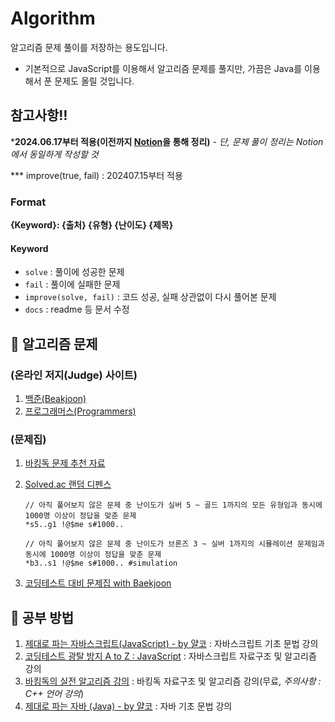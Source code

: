 # Algorithm
알고리즘 문제 풀이를 저장하는 용도입니다.
- 기본적으로 JavaScript를 이용해서 알고리즘 문제를 풀지만, 가끔은 Java를 이용해서 푼 문제도 올릴 것입니다.


## 참고사항‼️
***2024.06.17부터 적용(이전까지 [Notion](https://jgw805.notion.site/Algorithm-Data-Structure-Study-Diary-1d47918634c24d0abcac54311ed66164)을 통해 정리)** _- 단, 문제 풀이 정리는 Notion에서 동일하게 작성할 것_

*** improve(true, fail) : 202407.15부터 적용

### Format
**{Keyword}: {출처} {유형} {난이도} {제목}**

#### Keyword
- `solve` : 풀이에 성공한 문제
- `fail` : 풀이에 실패한 문제
- `improve(solve, fail)` : 코드 성공, 실패 상관없이 다시 풀어본 문제
- `docs` : readme 등 문서 수정


## 📖 알고리즘 문제

### (온라인 저지(Judge) 사이트)
1. [백준(Beakjoon)](https://www.acmicpc.net/)    
2. [프로그래머스(Programmers)](https://programmers.co.kr/)

### (문제집)
1. [바킹독 문제 추천 자료](https://github.com/encrypted-def/basic-algo-lecture/blob/master/workbook.md)
2. [Solved.ac 랜덤 디펜스](https://solved.ac/)
   
   ```
   // 아직 풀어보지 않은 문제 중 난이도가 실버 5 ~ 골드 1까지의 모든 유형임과 동시에 1000명 이상이 정답을 맞춘 문제
   *s5..g1 !@$me s#1000..

   // 아직 풀어보지 않은 문제 중 난이도가 브론즈 3 ~ 실버 1까지의 시뮬레이션 문제임과 동시에 1000명 이상이 정답을 맞춘 문제
   *b3..s1 !@$me s#1000.. #simulation
   ```

3. [코딩테스트 대비 문제집 with Baekjoon](https://github.com/tony9402/baekjoon?tab=readme-ov-file)

## 🧠 공부 방법
1. [제대로 파는 자바스크립트(JavaScript) - by 얄코](https://www.inflearn.com/course/%EC%A0%9C%EB%8C%80%EB%A1%9C-%ED%8C%8C%EB%8A%94-%EC%9E%90%EB%B0%94%EC%8A%A4%ED%81%AC%EB%A6%BD%ED%8A%B8/dashboard) : 자바스크립트 기초 문법 강의
2. [코딩테스트 광탈 방지 A to Z : JavaScript](https://school.programmers.co.kr/learn/courses/13213/13213-%EC%BD%94%EB%94%A9%ED%85%8C%EC%8A%A4%ED%8A%B8-%EA%B4%91%ED%83%88-%EB%B0%A9%EC%A7%80-a-to-z-javascript) : 자바스크립트 자료구조 및 알고리즘 강의
3. [바킹독의 실전 알고리즘 강의](https://www.youtube.com/playlist?list=PLtqbFd2VIQv4O6D6l9HcD732hdrnYb6CY) : 바킹독 자료구조 및 알고리즘 강의(무료, _주의사항 : C++ 언어 강의_)
4. [제대로 파는 자바 (Java) - by 얄코](https://www.inflearn.com/course/%EC%A0%9C%EB%8C%80%EB%A1%9C-%ED%8C%8C%EB%8A%94-%EC%9E%90%EB%B0%94/dashboard) : 자바 기초 문법 강의
